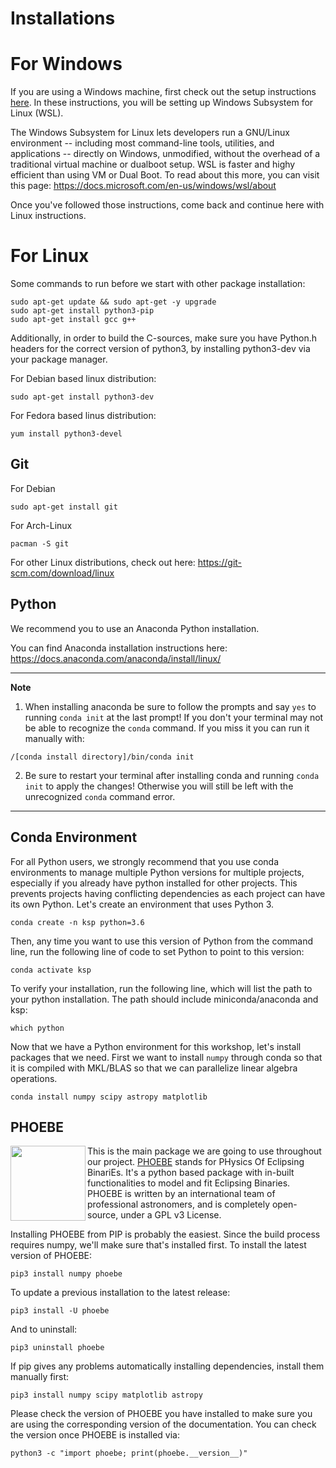 # Installations 

# For Windows

If you are using a Windows machine, first check out the setup instructions [here](). In these instructions, you will be setting up Windows Subsystem for Linux (WSL). 

The Windows Subsystem for Linux lets developers run a GNU/Linux environment -- including most command-line tools, utilities, and applications -- directly on Windows, unmodified, without the overhead of a traditional virtual machine or dualboot setup. WSL is faster and highy efficient than using VM or Dual Boot. To read about this more, you can visit this page: https://docs.microsoft.com/en-us/windows/wsl/about

Once you've followed those instructions, come back and continue here with Linux instructions.

# For Linux
Some commands to run before we start with other package installation:

    sudo apt-get update && sudo apt-get -y upgrade
    sudo apt-get install python3-pip
    sudo apt-get install gcc g++

Additionally, in order to build the C-sources, make sure you have Python.h headers for the correct version of python3, by installing python3-dev via your package manager.
 
  For Debian based linux distribution:
    
    sudo apt-get install python3-dev
    
  For Fedora based linus distribution:
    
    yum install python3-devel 

## Git

For Debian

    sudo apt-get install git

For Arch-Linux

    pacman -S git
    
For other Linux distributions, check out here: https://git-scm.com/download/linux

## Python
We recommend you to use an Anaconda Python installation. 

You can find Anaconda installation instructions here: https://docs.anaconda.com/anaconda/install/linux/

---
**Note**

1. When installing anaconda be sure to follow the prompts and say `yes` to running `conda init` at the last prompt! If you don't your terminal may not be able to recognize the `conda` command. If you miss it you can run it manually with:
```
/[conda install directory]/bin/conda init
```

2. Be sure to restart your terminal after installing conda and running `conda init` to apply the changes! Otherwise you will still be left with the unrecognized `conda` command error. 

---

## Conda Environment
For all Python users, we strongly recommend that you use conda environments to manage multiple Python versions for multiple projects, especially if you already have python installed for other projects. This prevents projects having conflicting dependencies as each project can have its own Python. Let's create an environment that uses Python 3.

    conda create -n ksp python=3.6

Then, any time you want to use this version of Python from the command line, run the following line of code to set Python to point to this version:

    conda activate ksp

 To verify your installation, run the following line, which will list the path to your python installation. The path should include miniconda/anaconda and ksp:

    which python

Now that we have a Python environment for this workshop, let's install packages that we need. First we want to install `numpy` through conda so that it is compiled with MKL/BLAS so that we can parallelize linear algebra operations. 

    conda install numpy scipy astropy matplotlib
    
## PHOEBE

<img align="left" src="http://phoebe-project.org/logos/logo_release_23.svg" width="120">

This is the main package we are going to use throughout our project. [PHOEBE](http://phoebe-project.org/) stands for PHysics Of Eclipsing BinariEs. It's a python based package with in-built functionalities to model and fit Eclipsing Binaries. PHOEBE is written by an international team of professional astronomers, and is completely open-source, under a GPL v3 License.

Installing PHOEBE from PIP is probably the easiest. Since the build process requires numpy, we'll make sure that's installed first. To install the latest version of PHOEBE:

    pip3 install numpy phoebe
To update a previous installation to the latest release:

    pip3 install -U phoebe
And to uninstall:

    pip3 uninstall phoebe
If pip gives any problems automatically installing dependencies, install them manually first:

    pip3 install numpy scipy matplotlib astropy
Please check the version of PHOEBE you have installed to make sure you are using the corresponding version of the documentation. You can check the version once PHOEBE is installed via:

    python3 -c "import phoebe; print(phoebe.__version__)"
